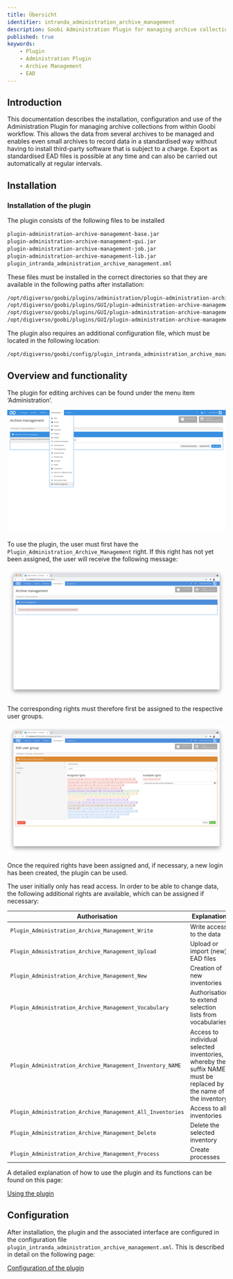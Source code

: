 ```yaml
---
title: Übersicht
identifier: intranda_administration_archive_management
description: Goobi Administration Plugin for managing archive collections
published: true
keywords:
    - Plugin
    - Administration Plugin
    - Archive Management
    - EAD
---
```


## Introduction
This documentation describes the installation, configuration and use of the Administration Plugin for managing archive collections from within Goobi workflow. This allows the data from several archives to be managed and enables even small archives to record data in a standardised way without having to install third-party software that is subject to a charge. Export as standardised EAD files is possible at any time and can also be carried out automatically at regular intervals.

## Installation

### Installation of the plugin
The plugin consists of the following files to be installed

```bash
plugin-administration-archive-management-base.jar
plugin-administration-archive-management-gui.jar
plugin-administration-archive-management-job.jar
plugin-administration-archive-management-lib.jar
plugin_intranda_administration_archive_management.xml
```

These files must be installed in the correct directories so that they are available in the following paths after installation:

```bash
/opt/digiverso/goobi/plugins/administration/plugin-administration-archive-management-base.jar
/opt/digiverso/goobi/plugins/GUI/plugin-administration-archive-management-gui.jar
/opt/digiverso/goobi/plugins/GUI/plugin-administration-archive-management-job.jar
/opt/digiverso/goobi/plugins/GUI/plugin-administration-archive-management-lib.jar
```

The plugin also requires an additional configuration file, which must be located in the following location:

```bash
/opt/digiverso/goobi/config/plugin_intranda_administration_archive_management.xml
```

## Overview and functionality
The plugin for editing archives can be found under the menu item ‘Administration’.

![Entering the plugin](screen03_en.png)

To use the plugin, the user must first have the `Plugin_Administration_Archive_Management` right. If this right has not yet been assigned, the user will receive the following message:

![Reference to missing user rights](screen01_en.png)

The corresponding rights must therefore first be assigned to the respective user groups.

![Assignment of the required user rights](screen02_en.png)

Once the required rights have been assigned and, if necessary, a new login has been created, the plugin can be used.

The user initially only has read access. In order to be able to change data, the following additional rights are available, which can be assigned if necessary:

Authorisation | Explanation
-------------|-----------
`Plugin_Administration_Archive_Management_Write` | Write access to the data
`Plugin_Administration_Archive_Management_Upload`| Upload or import (new) EAD files
`Plugin_Administration_Archive_Management_New` | Creation of new inventories
`Plugin_Administration_Archive_Management_Vocabulary` | Authorisation to extend selection lists from vocabularies
`Plugin_Administration_Archive_Management_Inventory_NAME` | Access to individual selected inventories, whereby the suffix NAME must be replaced by the name of the inventory
`Plugin_Administration_Archive_Management_All_Inventories` | Access to all inventories
`Plugin_Administration_Archive_Management_Delete` | Delete the selected inventory
`Plugin_Administration_Archive_Management_Process` | Create processes

A detailed explanation of how to use the plugin and its functions can be found on this page:

[Using the plugin](../02_usage/en.md)


## Configuration
After installation, the plugin and the associated interface are configured in the configuration file `plugin_intranda_administration_archive_management.xml`. This is described in detail on the following page:

[Configuration of the plugin](../03_config/en.md)

